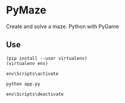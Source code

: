 # PyMaze

Create and solve a maze.
Python with PyGame

## Use

```
(pip install --user virtualenv)
(virtualenv env)

env\Scripts\activate

python app.py

env\Scripts\deactivate
```
